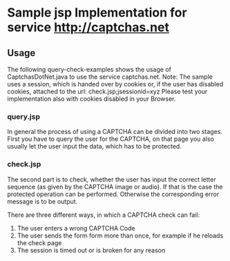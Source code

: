 # Sample jsp Implementation for service http://captchas.net

## Usage
The following query-check-examples shows the usage of CaptchasDotNet.java to use the service captchas.net. 
Note: The sample uses a session, which is handed over by cookies or, if the user has disabled cookies, attached to the url: check.jsp;jsessionid=xyz 
Please test your implementation also with cookies disabled in your Browser.

### query.jsp
In general the process of using a CAPTCHA can be divided into two stages. First you have to query the user for the CAPTCHA, on that page you also usually let the user input the data, which has to be protected.

### check.jsp
The second part is to check, whether the user has input the correct letter sequence (as given by the CAPTCHA image or audio). If that is the case the protected operation can be performed. Otherwise the corresponding error message is to be output.

There are three different ways, in which a CAPTCHA check can fail:

1. The user enters a wrong CAPTCHA Code
2. The user sends the form form more than once, for example if he reloads the check page
3. The session is timed out or is broken for any reason
